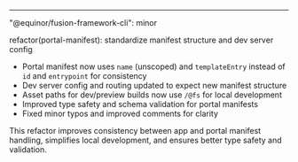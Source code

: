 ---
"@equinor/fusion-framework-cli": minor

refactor(portal-manifest): standardize manifest structure and dev server config

- Portal manifest now uses `name` (unscoped) and `templateEntry` instead of `id` and `entrypoint` for consistency
- Dev server config and routing updated to expect new manifest structure
- Asset paths for dev/preview builds now use `/@fs` for local development
- Improved type safety and schema validation for portal manifests
- Fixed minor typos and improved comments for clarity

This refactor improves consistency between app and portal manifest handling, simplifies local development, and ensures better type safety and validation.
